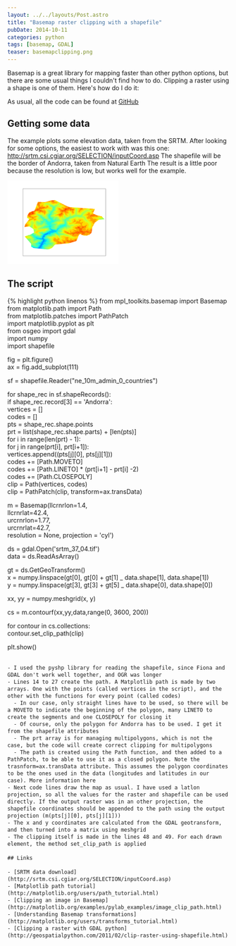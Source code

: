 ```yaml
---
layout: ../../layouts/Post.astro
title: "Basemap raster clipping with a shapefile"
pubDate: 2014-10-11
categories: python
tags: [basemap, GDAL]
teaser: basemapclipping.png
---
```


Basemap is a great library for mapping faster than other python options, but there are some usual things I couldn't find how to do. Clipping a raster using a shape is one of them. Here's how do I do it:

As usual, all the code can be found at [GitHub](https://github.com/rveciana/geoexamples/tree/master/python/basemap_clipping)

## Getting some data

The example plots some elevation data, taken from the SRTM. After looking for some options, the easiest to work with was this one: http://srtm.csi.cgiar.org/SELECTION/inputCoord.asp
The shapefile will be the border of Andorra, taken from Natural Earth
The result is a little poor because the resolution is low, but works well for the example.

<img src="/images/python/basemapclipping.png" width="50%"/>

## The script

{% highlight python linenos %}
from mpl_toolkits.basemap import Basemap  
from matplotlib.path import Path  
from matplotlib.patches import PathPatch  
import matplotlib.pyplot as plt  
from osgeo import gdal  
import numpy  
import shapefile

fig = plt.figure()  
ax = fig.add_subplot(111)

sf = shapefile.Reader("ne_10m_admin_0_countries")

for shape_rec in sf.shapeRecords():  
 if shape_rec.record[3] == 'Andorra':  
 vertices = []  
 codes = []  
 pts = shape_rec.shape.points  
 prt = list(shape_rec.shape.parts) + [len(pts)]  
 for i in range(len(prt) - 1):  
 for j in range(prt[i], prt[i+1]):  
 vertices.append((pts[j][0], pts[j][1]))  
 codes += [Path.MOVETO]  
 codes += [Path.LINETO] \* (prt[i+1] - prt[i] -2)  
 codes += [Path.CLOSEPOLY]  
 clip = Path(vertices, codes)  
 clip = PathPatch(clip, transform=ax.transData)

m = Basemap(llcrnrlon=1.4,  
 llcrnrlat=42.4,  
 urcrnrlon=1.77,  
 urcrnrlat=42.7,  
 resolution = None,
projection = 'cyl')

ds = gdal.Open('srtm_37_04.tif')  
data = ds.ReadAsArray()

gt = ds.GetGeoTransform()  
x = numpy.linspace(gt[0], gt[0] + gt[1] _ data.shape[1], data.shape[1])  
y = numpy.linspace(gt[3], gt[3] + gt[5] _ data.shape[0], data.shape[0])

xx, yy = numpy.meshgrid(x, y)

cs = m.contourf(xx,yy,data,range(0, 3600, 200))

for contour in cs.collections:  
 contour.set_clip_path(clip)

plt.show()

```

- I used the pyshp library for reading the shapefile, since Fiona and GDAL don't work well together, and OGR was longer
- Lines 14 to 27 create the path. A Matplotlib path is made by two arrays. One with the points (called vertices in the script), and the other with the functions for every point (called codes)
  - In our case, only straight lines have to be used, so there will be a MOVETO to indicate the beginning of the polygon, many LINETO to create the segments and one CLOSEPOLY for closing it
  - Of course, only the polygon for Andorra has to be used. I get it from the shapefile attributes
  - The prt array is for managing multipolygons, which is not the case, but the code will create correct clipping for multipolygons
  - The path is created using the Path function, and then added to a PathPatch, to be able to use it as a closed polygon. Note the trasnform=ax.transData attribute. This assumes the polygon coordinates to be the ones used in the data (longitudes and latitudes in our case). More information here
- Next code lines draw the map as usual. I have used a latlon projection, so all the values for the raster and shapefile can be used directly. If the output raster was in an other projection, the shapefile coordinates should be appended to the path using the output projection (m(pts[j][0], pts[j][1]))
- The x and y coordinates are calculated from the GDAL geotransform, and then turned into a matrix using meshgrid
- The clipping itself is made in the lines 48 and 49. For each drawn element, the method set_clip_path is applied

## Links

- [SRTM data download](http://srtm.csi.cgiar.org/SELECTION/inputCoord.asp)
- [Matplotlib path tutorial](http://matplotlib.org/users/path_tutorial.html)
- [Clipping an image in Basemap](http://matplotlib.org/examples/pylab_examples/image_clip_path.html)
- [Understanding Basemap transformations](http://matplotlib.org/users/transforms_tutorial.html)
- [Clipping a raster with GDAL python](http://geospatialpython.com/2011/02/clip-raster-using-shapefile.html)
```

